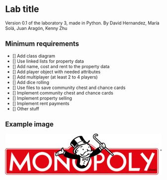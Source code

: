 # Lab title
Version 0.1 of the laboratory 3, made in Python. By David Hernandez, María Solá, Juan Aragón, Kenny Zhu 

## Minimum requirements
- [] Add class diagram
- [] Use linked lists for property data
- [] Add name, cost and rent to the property data
- [] Add player object with needed attributes
- [] Add multiplayer (at least 2 to 4 players)
- [] Add dice rolling
- [] Use files to save community chest and chance cards
- [] Implement community chest and chance cards
- [] Implement property selling
- [] Implement rent payments
- [] Other stuff

## Example image
![programming meme](monopoly.png)
